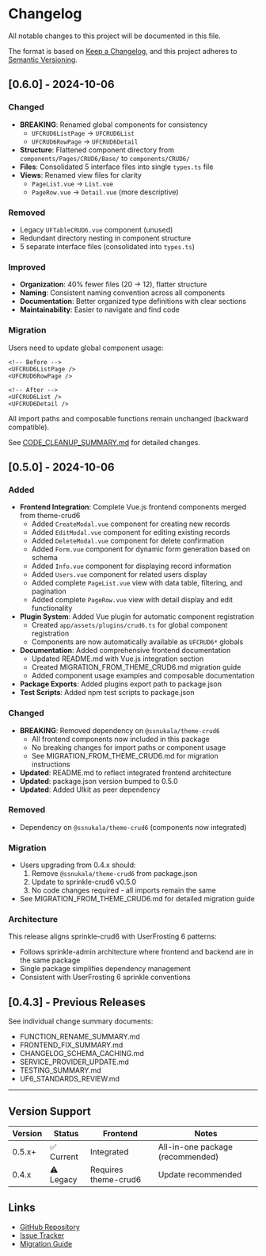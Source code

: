 # Changelog

All notable changes to this project will be documented in this file.

The format is based on [Keep a Changelog](https://keepachangelog.com/en/1.0.0/),
and this project adheres to [Semantic Versioning](https://semver.org/spec/v2.0.0.html).

## [0.6.0] - 2024-10-06

### Changed
- **BREAKING**: Renamed global components for consistency
  - `UFCRUD6ListPage` → `UFCRUD6List`
  - `UFCRUD6RowPage` → `UFCRUD6Detail`
- **Structure**: Flattened component directory from `components/Pages/CRUD6/Base/` to `components/CRUD6/`
- **Files**: Consolidated 5 interface files into single `types.ts` file
- **Views**: Renamed view files for clarity
  - `PageList.vue` → `List.vue`
  - `PageRow.vue` → `Detail.vue` (more descriptive)

### Removed
- Legacy `UFTableCRUD6.vue` component (unused)
- Redundant directory nesting in component structure
- 5 separate interface files (consolidated into `types.ts`)

### Improved
- **Organization**: 40% fewer files (20 → 12), flatter structure
- **Naming**: Consistent naming convention across all components
- **Documentation**: Better organized type definitions with clear sections
- **Maintainability**: Easier to navigate and find code

### Migration
Users need to update global component usage:
```vue
<!-- Before -->
<UFCRUD6ListPage />
<UFCRUD6RowPage />

<!-- After -->
<UFCRUD6List />
<UFCRUD6Detail />
```

All import paths and composable functions remain unchanged (backward compatible).

See [CODE_CLEANUP_SUMMARY.md](CODE_CLEANUP_SUMMARY.md) for detailed changes.

## [0.5.0] - 2024-10-06

### Added
- **Frontend Integration**: Complete Vue.js frontend components merged from theme-crud6
  - Added `CreateModal.vue` component for creating new records
  - Added `EditModal.vue` component for editing existing records
  - Added `DeleteModal.vue` component for delete confirmation
  - Added `Form.vue` component for dynamic form generation based on schema
  - Added `Info.vue` component for displaying record information
  - Added `Users.vue` component for related users display
  - Added complete `PageList.vue` view with data table, filtering, and pagination
  - Added complete `PageRow.vue` view with detail display and edit functionality
- **Plugin System**: Added Vue plugin for automatic component registration
  - Created `app/assets/plugins/crud6.ts` for global component registration
  - Components are now automatically available as `UFCRUD6*` globals
- **Documentation**: Added comprehensive frontend documentation
  - Updated README.md with Vue.js integration section
  - Created MIGRATION_FROM_THEME_CRUD6.md migration guide
  - Added component usage examples and composable documentation
- **Package Exports**: Added plugins export path to package.json
- **Test Scripts**: Added npm test scripts to package.json

### Changed
- **BREAKING**: Removed dependency on `@ssnukala/theme-crud6`
  - All frontend components now included in this package
  - No breaking changes for import paths or component usage
  - See MIGRATION_FROM_THEME_CRUD6.md for migration instructions
- **Updated**: README.md to reflect integrated frontend architecture
- **Updated**: package.json version bumped to 0.5.0
- **Updated**: Added UIkit as peer dependency

### Removed
- Dependency on `@ssnukala/theme-crud6` (components now integrated)

### Migration
- Users upgrading from 0.4.x should:
  1. Remove `@ssnukala/theme-crud6` from package.json
  2. Update to sprinkle-crud6 v0.5.0
  3. No code changes required - all imports remain the same
- See MIGRATION_FROM_THEME_CRUD6.md for detailed migration guide

### Architecture
This release aligns sprinkle-crud6 with UserFrosting 6 patterns:
- Follows sprinkle-admin architecture where frontend and backend are in the same package
- Single package simplifies dependency management
- Consistent with UserFrosting 6 sprinkle conventions

## [0.4.3] - Previous Releases

See individual change summary documents:
- FUNCTION_RENAME_SUMMARY.md
- FRONTEND_FIX_SUMMARY.md
- CHANGELOG_SCHEMA_CACHING.md
- SERVICE_PROVIDER_UPDATE.md
- TESTING_SUMMARY.md
- UF6_STANDARDS_REVIEW.md

---

## Version Support

| Version | Status | Frontend | Notes |
|---------|--------|----------|-------|
| 0.5.x+ | ✅ Current | Integrated | All-in-one package (recommended) |
| 0.4.x | ⚠️ Legacy | Requires theme-crud6 | Update recommended |

## Links

- [GitHub Repository](https://github.com/ssnukala/sprinkle-crud6)
- [Issue Tracker](https://github.com/ssnukala/sprinkle-crud6/issues)
- [Migration Guide](MIGRATION_FROM_THEME_CRUD6.md)
